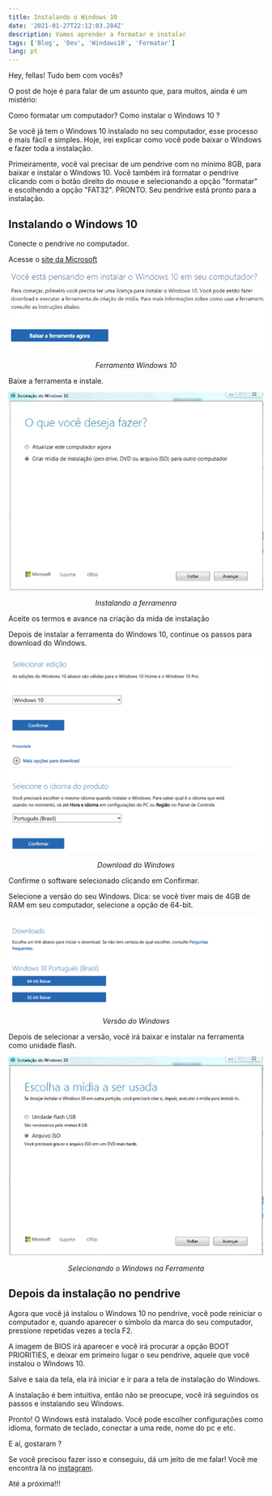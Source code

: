 ```yaml
---
title: Instalando o Windows 10
date: '2021-01-27T22:12:03.284Z'
description: Vamos aprender a formatar e instalar 
tags: ['Blog', 'Dev', 'Windows10', 'Formatar']
lang: pt
---
```


Hey, fellas! Tudo bem com vocês?

O post de hoje é para falar de um assunto que, para muitos, ainda é um mistério:

Como formatar um computador? Como instalar o Windows 10 ?

Se você já tem o Windows 10 instalado no seu computador, esse processo é mais fácil e simples. Hoje, irei explicar como você pode baixar o Windows e fazer toda a instalação. 

Primeiramente, você vai precisar de um pendrive com no mínimo 8GB, para baixar e instalar o Windows 10. Você também irá formatar o pendrive clicando com o botão direito do mouse e selecionando a opção "formatar" e escolhendo a opção "FAT32". PRONTO. Seu pendrive está pronto para a instalação.

## Instalando o Windows 10 

  Conecte o pendrive no computador.

  Acesse o [site da Microsoft](http://microsoft.com/pt-br/software-download/windows10ISO)


![imagem do site](imge.png)
<center><em>Ferramenta Windows 10</em></center>

  Baixe a ferramenta e instale.

![imagem do site](imge00.png)
<center><em>Instalando a ferramenra</em></center>

  Aceite os termos e avance na criação da mída de instalação

Depois de instalar a ferramenta do Windows 10, continue os passos para download do Windows.

![imagem do site](imge01.png)
<center><em>Download do Windows</em></center>

  Confirme o software selecionado clicando em Confirmar.

  Selecione a versão do seu Windows. Dica: se você tiver mais de 4GB de RAM em seu computador, selecione a opção de 64-bit.

![versão do windows](imge02.png)
<center><em>Versão do Windows</em></center>

  Depois de selecionar a versão, você irá baixar e instalar na ferramenta como unidade flash.

![versão do windows](imge03.png)
<center><em>Selecionando o Windows na Ferramenta</em></center>

## Depois da instalação no pendrive

Agora que você já instalou o Windows 10 no pendrive, você pode reiniciar o computador e, quando aparecer o símbolo da marca do seu computador, pressione repetidas vezes a tecla F2.

A imagem de BIOS irá aparecer e você irá procurar a opção BOOT PRIORITIES, e deixar em primeiro lugar o seu pendrive, aquele que você instalou o Windows 10.

Salve e saia da tela, ela irá iniciar e ir para a tela de instalação do Windows. 

A instalação é bem intuitiva, então não se preocupe, você irá seguindos os passos e instalando seu Windows.

Pronto! O Windows está instalado. Você pode escolher configurações como idioma, formato de teclado, conectar a uma rede, nome do pc e etc.

E aí, gostaram ?

Se você precisou fazer isso e conseguiu, dá um jeito de me falar! 
Você me encontra lá no [instagram](http://instagram.com/techplatformdigital).

Até a próxima!!!